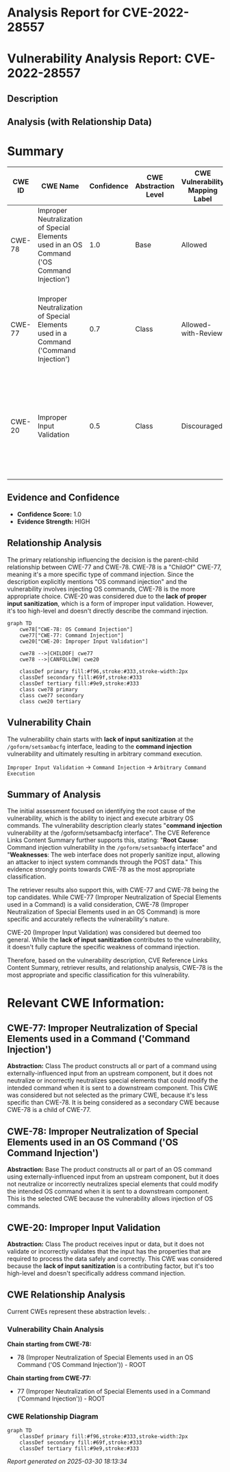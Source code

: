 # Analysis Report for CVE-2022-28557

# Vulnerability Analysis Report: CVE-2022-28557

## Description



## Analysis (with Relationship Data)

# Summary
| CWE ID | CWE Name | Confidence | CWE Abstraction Level | CWE Vulnerability Mapping Label | CWE-Vulnerability Mapping Notes |
|---|---|---|---|---|---|
| CWE-78 | Improper Neutralization of Special Elements used in an OS Command ('OS Command Injection') | 1.0 | Base | Allowed | Primary CWE - Matches the root cause of command injection. |
| CWE-77 | Improper Neutralization of Special Elements used in a Command ('Command Injection') | 0.7 | Class | Allowed-with-Review | Secondary CWE - Considered because CWE-78 is a child of CWE-77, but CWE-78 is more specific. |
| CWE-20 | Improper Input Validation | 0.5 | Class | Discouraged | Secondary CWE - Considered as a high-level weakness due to lack of input validation, but not specific enough. |

## Evidence and Confidence

*   **Confidence Score:** 1.0
*   **Evidence Strength:** HIGH

## Relationship Analysis
The primary relationship influencing the decision is the parent-child relationship between CWE-77 and CWE-78. CWE-78 is a "ChildOf" CWE-77, meaning it's a more specific type of command injection. Since the description explicitly mentions "OS command injection" and the vulnerability involves injecting OS commands, CWE-78 is the more appropriate choice. CWE-20 was considered due to the **lack of proper input sanitization**, which is a form of improper input validation. However, it's too high-level and doesn't directly describe the command injection.

```mermaid
graph TD
    cwe78["CWE-78: OS Command Injection"]
    cwe77["CWE-77: Command Injection"]
    cwe20["CWE-20: Improper Input Validation"]
    
    cwe78 -->|CHILDOF| cwe77
    cwe78 -->|CANFOLLOW| cwe20
    
    classDef primary fill:#f96,stroke:#333,stroke-width:2px
    classDef secondary fill:#69f,stroke:#333
    classDef tertiary fill:#9e9,stroke:#333
    class cwe78 primary
    class cwe77 secondary
    class cwe20 tertiary
```

## Vulnerability Chain
The vulnerability chain starts with **lack of input sanitization** at the `/goform/setsambacfg` interface, leading to the **command injection** vulnerability and ultimately resulting in arbitrary command execution.

`Improper Input Validation` -> `Command Injection` -> `Arbitrary Command Execution`

## Summary of Analysis
The initial assessment focused on identifying the root cause of the vulnerability, which is the ability to inject and execute arbitrary OS commands. The vulnerability description clearly states "**command injection** vulnerability at the /goform/setsambacfg interface". The CVE Reference Links Content Summary further supports this, stating: "**Root Cause:** Command injection vulnerability in the `/goform/setsambacfg` interface" and "**Weaknesses**: The web interface does not properly sanitize input, allowing an attacker to inject system commands through the POST data." This evidence strongly points towards CWE-78 as the most appropriate classification.

The retriever results also support this, with CWE-77 and CWE-78 being the top candidates. While CWE-77 (Improper Neutralization of Special Elements used in a Command) is a valid consideration, CWE-78 (Improper Neutralization of Special Elements used in an OS Command) is more specific and accurately reflects the vulnerability's nature.

CWE-20 (Improper Input Validation) was considered but deemed too general. While the **lack of input sanitization** contributes to the vulnerability, it doesn't fully capture the specific weakness of command injection.

Therefore, based on the vulnerability description, CVE Reference Links Content Summary, retriever results, and relationship analysis, CWE-78 is the most appropriate and specific classification for this vulnerability.

# Relevant CWE Information:

## CWE-77: Improper Neutralization of Special Elements used in a Command ('Command Injection')
**Abstraction:** Class
The product constructs all or part of a command using externally-influenced input from an upstream component, but it does not neutralize or incorrectly neutralizes special elements that could modify the intended command when it is sent to a downstream component. This CWE was considered but not selected as the primary CWE, because it's less specific than CWE-78. It is being considered as a secondary CWE because CWE-78 is a child of CWE-77.

## CWE-78: Improper Neutralization of Special Elements used in an OS Command ('OS Command Injection')
**Abstraction:** Base
The product constructs all or part of an OS command using externally-influenced input from an upstream component, but it does not neutralize or incorrectly neutralizes special elements that could modify the intended OS command when it is sent to a downstream component. This is the selected CWE because the vulnerability allows injection of OS commands.

## CWE-20: Improper Input Validation
**Abstraction:** Class
The product receives input or data, but it does not validate or incorrectly validates that the input has the properties that are required to process the data safely and correctly. This CWE was considered because the **lack of input sanitization** is a contributing factor, but it's too high-level and doesn't specifically address command injection.


## CWE Relationship Analysis

Current CWEs represent these abstraction levels: .


### Vulnerability Chain Analysis

**Chain starting from CWE-78:**
- 78 (Improper Neutralization of Special Elements used in an OS Command ('OS Command Injection')) - ROOT


**Chain starting from CWE-77:**
- 77 (Improper Neutralization of Special Elements used in a Command ('Command Injection')) - ROOT



### CWE Relationship Diagram

```mermaid
graph TD
    classDef primary fill:#f96,stroke:#333,stroke-width:2px
    classDef secondary fill:#69f,stroke:#333
    classDef tertiary fill:#9e9,stroke:#333
```



*Report generated on 2025-03-30 18:13:34*
